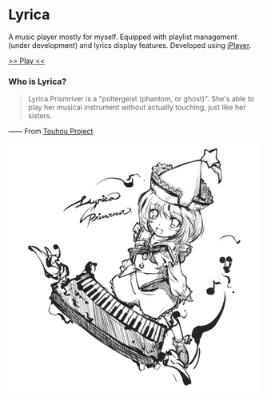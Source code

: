 # Lyrica
A music player mostly for myself. Equipped with playlist management (under development) and lyrics display features. Developed using [jPlayer](http://jplayer.org).

[>> Play <<](http://caiyi.us/lyrica)

### Who is Lyrica?
> Lyrica Prismriver is a "poltergeist (phantom, or ghost)". She's able to play her musical instrument without actually touching, just like her sisters.

—— From [Touhou Project](https://en.wikipedia.org/wiki/Touhou_Project)

![Lyrica Prismriver](lyrica-bw.png "Lyrica Prismriver")
